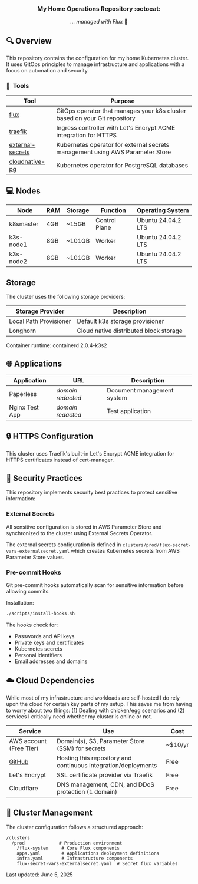 <div align="center">

### My Home Operations Repository :octocat:

_... managed with Flux_ 🤖

</div>

## 🔍 Overview

This repository contains the configuration for my home Kubernetes cluster. It uses GitOps principles to manage infrastructure and applications with a focus on automation and security.

### :wrench:&nbsp; Tools

| Tool                                                               | Purpose                                                             |
|--------------------------------------------------------------------|---------------------------------------------------------------------|
| [flux](https://toolkit.fluxcd.io/)                                 | GitOps operator that manages your k8s cluster based on your Git repository |
| [traefik](https://traefik.io/)                                     | Ingress controller with Let's Encrypt ACME integration for HTTPS    |
| [external-secrets](https://github.com/external-secrets/external-secrets) | Kubernetes operator for external secrets management using AWS Parameter Store |
| [cloudnative-pg](https://github.com/cloudnative-pg/cloudnative-pg) | Kubernetes operator for PostgreSQL databases |

## 💻 Nodes
| Node                          | RAM     | Storage            | Function       | Operating System |
|-------------------------------|---------|-------------------|----------------|------------------|
| k8smaster                     | 4GB     | ~15GB             | Control Plane  | Ubuntu 24.04.2 LTS |
| k3s-node1                     | 8GB     | ~101GB            | Worker         | Ubuntu 24.04.2 LTS |
| k3s-node2                     | 8GB     | ~101GB            | Worker         | Ubuntu 24.04.2 LTS |

## Storage
The cluster uses the following storage providers:

| Storage Provider       | Description                                    |
|------------------------|------------------------------------------------|
| Local Path Provisioner | Default k3s storage provisioner                |
| Longhorn              | Cloud native distributed block storage         |

Container runtime: containerd 2.0.4-k3s2

## 🌐 Applications

| Application                    | URL                                       | Description                                 |
|--------------------------------|-------------------------------------------|---------------------------------------------|
| Paperless                      | *domain redacted*                          | Document management system                 |
| Nginx Test App                 | *domain redacted*                          | Test application                           |

## 🔒 HTTPS Configuration

This cluster uses Traefik's built-in Let's Encrypt ACME integration for HTTPS certificates instead of cert-manager.

## 🔐 Security Practices

This repository implements security best practices to protect sensitive information:

### External Secrets

All sensitive configuration is stored in AWS Parameter Store and synchronized to the cluster using External Secrets Operator.

The external secrets configuration is defined in `clusters/prod/flux-secret-vars-externalsecret.yaml` which creates Kubernetes secrets from AWS Parameter Store values.

### Pre-commit Hooks

Git pre-commit hooks automatically scan for sensitive information before allowing commits.

Installation:
```bash
./scripts/install-hooks.sh
```

The hooks check for:
- Passwords and API keys
- Private keys and certificates
- Kubernetes secrets
- Personal identifiers
- Email addresses and domains

## ☁️ Cloud Dependencies

While most of my infrastructure and workloads are self-hosted I do rely upon the cloud for certain key parts of my setup. This saves me from having to worry about two things: (1) Dealing with chicken/egg scenarios and (2) services I critically need whether my cluster is online or not.

| Service                       | Use                                                            | Cost    |
|-------------------------------|----------------------------------------------------------------|---------|
| AWS account (Free Tier)       | Domain(s), S3, Parameter Store (SSM) for secrets               | ~$10/yr |
| [GitHub](https://github.com/) | Hosting this repository and continuous integration/deployments | Free    |
| Let's Encrypt                 | SSL certificate provider via Traefik                           | Free    |
| Cloudflare                    | DNS management, CDN, and DDoS protection (1 domain)            | Free    |

## 🔄 Cluster Management

The cluster configuration follows a structured approach:

```
/clusters
  /prod             # Production environment
    /flux-system     # Core Flux components
    apps.yaml        # Applications deployment definitions
    infra.yaml       # Infrastructure components
    flux-secret-vars-externalsecret.yaml  # Secret flux variables
```

Last updated: June 5, 2025
